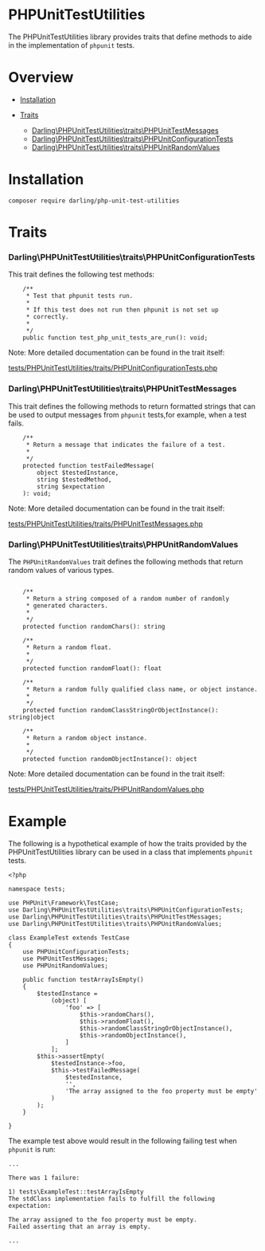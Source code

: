 # PHPUnitTestUtilities

The PHPUnitTestUtilities library provides traits that define methods
to aide in the implementation of `phpunit` tests.

# Overview

- [Installation](#installation)

- [Traits](#traits)

  - [Darling\PHPUnitTestUtilities\traits\PHPUnitTestMessages](#darlingphpunittestutilitiestraitsphpunittestmessages)
  - [Darling\PHPUnitTestUtilities\traits\PHPUnitConfigurationTests](#darlingphpunittestutilitiestraitsphpunitconfigurationtests)
  - [Darling\PHPUnitTestUtilities\traits\PHPUnitRandomValues](#darlingphpunittestutilitiestraitsphpunitrandomvalues)

# Installation

```
composer require darling/php-unit-test-utilities
```

# Traits

### Darling\PHPUnitTestUtilities\traits\PHPUnitConfigurationTests

This trait defines the following test methods:

```
    /**
     * Test that phpunit tests run.
     *
     * If this test does not run then phpunit is not set up
     * correctly.
     *
     */
    public function test_php_unit_tests_are_run(): void;

```

Note: More detailed documentation can be found in the trait itself:

[tests/PHPUnitTestUtilities/traits/PHPUnitConfigurationTests.php](https://github.com/sevidmusic/PHPUnitTestUtilities/blob/main/src/traits/PHPUnitConfigurationTests.php)

### Darling\PHPUnitTestUtilities\traits\PHPUnitTestMessages

This trait defines the following methods to return formatted strings
that can be used to output messages from `phpunit` tests,for example,
when a test fails.

```
    /**
     * Return a message that indicates the failure of a test.
     *
     */
    protected function testFailedMessage(
        object $testedInstance,
        string $testedMethod,
        string $expectation
    ): void;

```

Note: More detailed documentation can be found in the trait itself:

[tests/PHPUnitTestUtilities/traits/PHPUnitTestMessages.php](https://github.com/sevidmusic/PHPUnitTestUtilities/blob/main/src/traits/PHPUnitTestMessages.php)

### Darling\PHPUnitTestUtilities\traits\PHPUnitRandomValues

The `PHPUnitRandomValues` trait defines the following methods that
return random values of various types.

```

    /**
     * Return a string composed of a random number of randomly
     * generated characters.
     *
     */
    protected function randomChars(): string

    /**
     * Return a random float.
     *
     */
    protected function randomFloat(): float

    /**
     * Return a random fully qualified class name, or object instance.
     *
     */
    protected function randomClassStringOrObjectInstance(): string|object

    /**
     * Return a random object instance.
     *
     */
    protected function randomObjectInstance(): object

```

Note: More detailed documentation can be found in the trait itself:

[tests/PHPUnitTestUtilities/traits/PHPUnitRandomValues.php](https://github.com/sevidmusic/PHPUnitTestUtilities/blob/main/src/traits/PHPUnitRandomValues.php)

# Example

The following is a hypothetical example of how the traits provided by
the PHPUnitTestUtilities library can be used in a class that
implements `phpunit` tests.

```
<?php

namespace tests;

use PHPUnit\Framework\TestCase;
use Darling\PHPUnitTestUtilities\traits\PHPUnitConfigurationTests;
use Darling\PHPUnitTestUtilities\traits\PHPUnitTestMessages;
use Darling\PHPUnitTestUtilities\traits\PHPUnitRandomValues;

class ExampleTest extends TestCase
{
    use PHPUnitConfigurationTests;
    use PHPUnitTestMessages;
    use PHPUnitRandomValues;

    public function testArrayIsEmpty()
    {
        $testedInstance =
            (object) [
                'foo' => [
                    $this->randomChars(),
                    $this->randomFloat(),
                    $this->randomClassStringOrObjectInstance(),
                    $this->randomObjectInstance(),
                ]
            ];
        $this->assertEmpty(
            $testedInstance->foo,
            $this->testFailedMessage(
                $testedInstance,
                '',
                'The array assigned to the foo property must be empty'
            )
        );
    }

}

```

The example test above would result in the following failing test
when `phpunit` is run:

```
...

There was 1 failure:

1) tests\ExampleTest::testArrayIsEmpty
The stdClass implementation fails to fulfill the following expectation:

The array assigned to the foo property must be empty.
Failed asserting that an array is empty.

...

```

